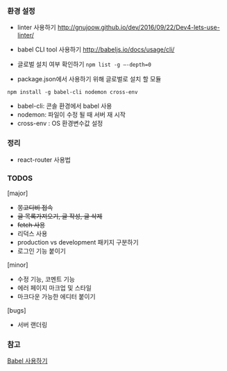 ### 환경 설정

* linter 사용하기
http://gnujoow.github.io/dev/2016/09/22/Dev4-lets-use-linter/

* babel CLI tool 사용하기
http://babeljs.io/docs/usage/cli/

* 글로벌 설치 여부 확인하기
`
npm list -g —-depth=0
`

* package.json에서 사용하기 위해 글로벌로 설치 할 모듈

`
npm install -g babel-cli nodemon cross-env
`

- babel-cli: 콘솔 환경에서 babel 사용
- nodemon: 파일이 수정 될 때 서버 재 시작
- cross-env : OS 환경변수값 설정

### 정리

- react-router 사용법

### TODOS

[major]
- ~~몽고디비 접속~~
- ~~글 목록가져오기, 글 작성, 글 삭제~~
- ~~fetch 사용~~
- 리덕스 사용
- production vs development 패키지 구분하기
- 로그인 기능 붙이기  

[minor]
- 수정 기능, 코멘트 기능
- 에러 페이지 마크업 및 스타일
- 마크다운 가능한 에디터 붙이기

[bugs]
- 서버 랜더링
### 참고

[Babel 사용하기](https://blog.outsider.ne.kr/1176)
